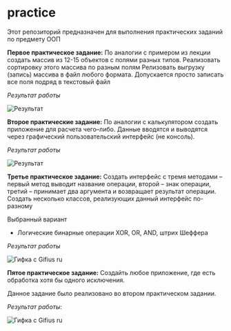# practice
Этот репозиторий предназначен для выполнения практических заданий по предмету ООП

**Первое практическое задание:** 
  По аналогии с примером из лекции создать массив из 12-15 объектов с полями разных типов.
  Реализовать сортировку этого массива по разным полям
  Релизовать выгрузку (запись) массива в файл любого формата. Допускается просто записать все поля подряд в текстовый файл
  
*Результат работы*



![Результат](https://user-images.githubusercontent.com/87601709/202386754-7148ecf3-4e4d-4380-b2de-e64ea09eeab5.gif)


**Второе практические задание:**
  По аналогии с калькулятором создать приложение  для расчета чего–либо. Данные вводятся и выводятся через графический пользовательский интерфейс (не консоль).
  
 
*Результат работы*


![Результат](https://user-images.githubusercontent.com/87601709/202462090-477ac4ff-be5f-425e-a210-36d804405187.gif)


**Третье практическое задание:**
Создать интерфейс с тремя методами – первый метод выводит название операции, второй – знак операции, третий – принимает два аргумента и возвращает результат операции. Создать несколько классов, реализующих данный интерфейс по-разному

Выбранный вариант
- Логические бинарные операции XOR, OR, AND, штрих Шеффера

*Результат работы*

![Гифка с Gifius ru](https://user-images.githubusercontent.com/87601709/206837989-cc45def2-14dc-4a3c-96e5-169def168d18.gif)


**Пятое практическое задание:**
Создайть любое приложение, где есть обработка хотя бы одного исключения.

Данное задание было реализовано во втором практическом задании.

*Результат работы:*

![Гифка с Gifius ru](https://user-images.githubusercontent.com/87601709/206838330-a682bc82-2ee2-460a-bbbb-a861d7b609e3.gif)
